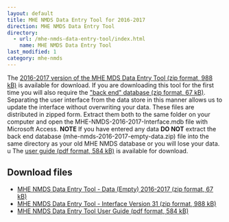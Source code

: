 ```yaml
---
layout: default
title: MHE NMDS Data Entry Tool for 2016-2017
direction: MHE NMDS Data Entry Tool
directory:
  - url: /mhe-nmds-data-entry-tool/index.html
    name: MHE NMDS Data Entry Tool
last_modified: 1
category: mhe-nmds
---
```


The [2016-2017 version of the MHE MDS Data Entry Tool (zip format, 988 kB)][interface-href] is available for download.
If you are downloading this tool for the first time you will also require the ["back end" database (zip format, 67 kB)][emptydata-href]. Separating the user interface from the data store in this manner allows us to update the interface without overwriting your data.
These files are distributed in zipped form. Extract them both to the same folder on your computer and open the MHE-NMDS-2016-2017-Interface.mdb file with Microsoft Access.
**NOTE** If you have entered any data **DO NOT** extract the back end database (mhe-nmds-2016-2017-empty-data.zip) file into the same directory as your old MHE NMDS database or you will lose your data.
u
The [user guide (pdf format, 584 kB)][userguide-href] is available for download.
## Download files
* [MHE NMDS Data Entry Tool - Data (Empty) 2016-2017 (zip format, 67 kB)][emptydata-href]
* [MHE NMDS Data Entry Tool - Interface Version 31 (zip format, 988 kB)][interface-href]
* [MHE NMDS Data Entry Tool User Guide (pdf format, 584 kB)][userguide-href]

[interface-href]: /site/assets/files/1034/MHE-NMDS-2016-2017-interface.zip
[emptydata-href]: /site/assets/files/1034/MHE-NMDS-2016-2017-empty-data.zip
[userguide-href]: /site/assets/files/1034/MHE-NMDS-2016-2017-DE-Tool-User-Guide.pdf
